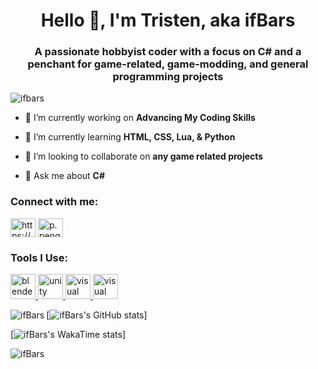<h1 align="center">Hello 👋, I'm Tristen, aka ifBars</h1>
<h3 align="center">A passionate hobbyist coder with a focus on C# and a penchant for game-related, game-modding, and general programming projects</h3>

<p align="left"> <img src="https://komarev.com/ghpvc/?username=ifbars&label=Profile%20views&color=0e75b6&style=flat" alt="ifbars" /> </p>

- 📝 I’m currently working on **Advancing My Coding Skills**

- 🌱 I’m currently learning **HTML, CSS, Lua, & Python**

- 🤝 I’m looking to collaborate on **any game related projects**

- 💬 Ask me about **C#**

<h3 align="left">Connect with me:</h3>
<p align="left">
<a href="https://www.youtube.com/c/https://youtube.com/@corbisyt?si=bjr5nsse8b-hhyer" target="blank"><img align="center" src="https://raw.githubusercontent.com/rahuldkjain/github-profile-readme-generator/master/src/images/icons/Social/youtube.svg" alt="https://youtube.com/@corbisyt?si=bjr5nsse8b-hhyer" height="30" width="40" /></a>
<a href="https://discord.gg/p.penguin" target="blank"><img align="center" src="https://raw.githubusercontent.com/rahuldkjain/github-profile-readme-generator/master/src/images/icons/Social/discord.svg" alt="p.penguin" height="30" width="40" /></a>
</p>

<h3 align="left">Tools I Use:</h3>
<p align="left"> <a href="https://www.blender.org/" target="_blank" rel="noreferrer"> <img src="https://download.blender.org/branding/community/blender_community_badge_white.svg" alt="blender" width="40" height="40"/> </a> <a href="https://unity.com/" target="_blank" rel="noreferrer"> <img src="https://www.vectorlogo.zone/logos/unity3d/unity3d-icon.svg" alt="unity" width="40" height="40"/> </a> <a href="https://visualstudio.microsoft.com/vs/" target="_blank" rel="noreferrer"> <img src="https://upload.vectorlogo.zone/logos/visualstudio_code/images/0aea25bb-27bb-427f-8d65-f999bf0cba67.svg" alt="visual studio" width="40" height="40"/> </a> <a href="https://notepad-plus-plus.org/" target="_blank" rel="noreferrer"> <img src="https://upload.wikimedia.org/wikipedia/commons/f/f5/Notepad_plus_plus.png" alt="visual studio" width="40" height="40"/> </a></p>

<p><img align="left" src="https://github-readme-stats.vercel.app/api/top-langs?username=ifBars&show_icons=true&locale=en&layout=compact" alt="ifBars" /></p>

[![ifBars's GitHub stats](https://github-readme-stats.vercel.app/api?username=ifBars)]

[![ifBars's WakaTime stats](https://github-readme-stats.vercel.app/api/wakatime?username=ifBars)]

<p><img align="center" src="https://github-readme-streak-stats.herokuapp.com/?user=ifBars&" alt="ifBars" /></p>

